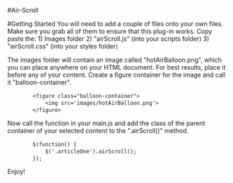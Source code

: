 #Air-Scroll

#Getting Started
You will need to add a couple of files onto your own files. Make sure you grab all of them to ensure that this plug-in works. 
Copy paste the: 
	1) Images folder 
	2) "airScroll.js" (into your scripts folder) 
	3) "airScroll.css" (into your styles folder)

The images folder will contain an image called "hotAirBalloon.png", which you can place anywhere on your HTML document. For best results, place it before any of your content. Create a figure container for the image and call it "balloon-container".

			<figure class="balloon-container">
				<img src='images/hotAirBalloon.png'>
			</figure> 
		
Now call the function in your main.js and add the class of the parent container of your selected content to the ".airScroll()" method.

			$(function() {
				$('.articleOne').airScroll();
			});
		
Enjoy!



